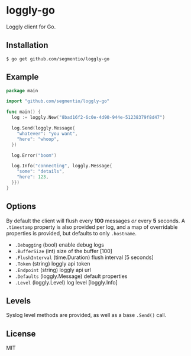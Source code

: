 # loggly-go

  Loggly client for Go.

## Installation

    $ go get github.com/segmentio/loggly-go

## Example

```go
package main

import "github.com/segmentio/loggly-go"

func main() {
  log := loggly.New("8bad16f2-6c0e-4d90-944e-51238379f8d47")

  log.Send(loggly.Message{
    "whatever": "you want",
    "here": "whoop",
  })

  log.Error("boom")

  log.Info("connecting", loggly.Message{
    "some": "details",
    "here": 123,
  }})
}
```

## Options

  By default the client will flush every __100__ messages _or_ every __5__ seconds. A `.timestamp` property is also provided per log, and a map of overridable properties is provided, but defaults to only `.hostname`.

 - `.Debugging` (bool) enable debug logs
 - `.BufferSize` (int) size of the buffer [100]
 - `.FlushInterval` (time.Duration) flush interval [5 seconds]
 - `.Token` (string) loggly api token
 - `.Endpoint` (string) loggly api url
 - `.Defaults` (loggly.Message) default properties
 - `.Level` (loggly.Level) log level [loggly.Info]

## Levels

 Syslog level methods are provided, as well
 as a base `.Send()` call.

## License

 MIT
